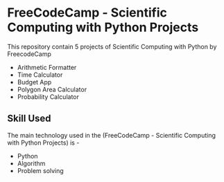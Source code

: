 # FreeCodeCamp - Scientific Computing with Python Projects

This repository contain 5 projects of Scientific Computing with Python by FreecodeCamp 
- Arithmetic Formatter	
- Time Calculator	
- Budget App	
- Polygon Area Calculator	
- Probability Calculator

## Skill Used

The main technology used in the (FreeCodeCamp - Scientific Computing with Python Projects) is -
- Python
- Algorithm
- Problem solving

